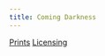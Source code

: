 ```yaml
---
title: Coming Darkness
---
```

[Prints](https://pixels.com/featured/coming-darkness-brady-lane.html)
[Licensing](https://licensing.pixels.com/featured/coming-darkness-brady-lane.html)